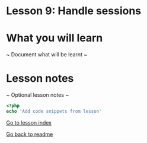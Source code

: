 # Lesson 9: Handle sessions

# What you will learn
 ~ Document what will be learnt ~

# Lesson notes
~ Optional lesson notes ~

```php
<?php
echo 'Add code snippets from lesson'
```
[Go to lesson index](index.md)

[Go back to readme](../../README.md)